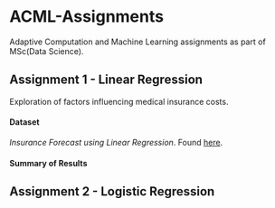# ACML-Assignments
Adaptive Computation and Machine Learning assignments as part of MSc(Data Science).

## Assignment 1 - Linear Regression

Exploration of factors influencing medical insurance costs. 

#### Dataset
*Insurance Forecast using Linear Regression*. Found [here](https://www.kaggle.com/mirichoi0218/insurance).

#### Summary of Results

## Assignment 2 - Logistic Regression
